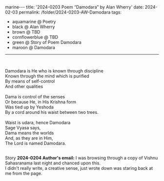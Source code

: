 marine---
title: '2024-0203 Poem &#8220;Damodara&#8221; by Alan Wherry'
date: 2024-02-03
permalink: /folder/2024-0203-AW-Damodara
tags:
  - aquamarine @ Poetry
  - black @ Alan Wherry
  - brown @ TBD
  - cornflowerblue @ TBD
  - green @ Story of Poem Damodara
  - maroon @ Damodara
---

<br>

<p>
Damodara is He who is known through discipline<br>
Known through the mind which is purified<br>
By means of self-control<br>
And other qualities<br>
<br>
Dama is control of the senses<br>
Or because He, in His Krishna form<br>
Was tied up by Yeshoda<br>
By a cord around his waist between two trees.<br>
<br>
Waist is udara, hence Damodara<br>
Sage Vyasa says,<br>
Dama means the worlds<br>
And, as they are in Him,<br>
The Lord is named Damodara.<br>
</p>

<br>

<wave-list>
<list-title color="DarkSeaGreen" width="40">Story</list-title>
  <list-item color="BlanchedAlmond"  width="280"><b>2024-0204 Author's email:</b> I was browsing through a copy of Vishnu Sahasranama last night and chanced upon this.<br>
I didn't really write, a creative sense, just wrote down was staring back at me from the page.</list-item>
</wave-list>